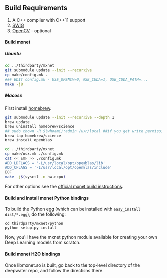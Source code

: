 ## Build Requirements

1. A C++ compiler with C++11 support
1. [SWIG](http://www.swig.org/)
1. [OpenCV](http://opencv.org) - optional

#### Build mxnet 
##### Ubuntu

```bash
cd ../thirdparty/mxnet
git submodule update --init --recursive
cp make/config.mk .
### EDIT config.mk - USE_OPENCV=0, USE_CUDA=1, USE_CUDA_PATH=...
make -j8
```

##### Macosx

First install [homebrew](http://brew.sh).
```bash
git submodule update --init --recursive --depth 1
brew update
brew uninstall homebrew/science
## sudo chown -R $(whoami):admin /usr/local ##if you get write permission issues
brew tap homebrew/science
brew install openblas

cd ../thirdparty/mxnet 
cp make/osx.mk ./config.mk
cat << EOF >> ./config.mk
ADD_LDFLAGS = '-L/usr/local/opt/openblas/lib'
ADD_CFLAGS = '-I/usr/local/opt/openblas/include'
EOF
make -j$(sysctl -n hw.ncpu)
```

For other options see the [official mxnet build instructions](http://mxnet.readthedocs.io/en/latest/how_to/build.html).

#### Build and install mxnet Python bindings
To build the Python egg (which can be installed with `easy_install dist/*.egg`), do the following:
```
cd thirdparty/mxnet/python
python setup.py install
```
Now, you'll have the mxnet python module available for creating your own Deep Learning models from scratch.

#### Build mxnet H2O bindings
Once libmxnet.so is built, go back to the top-level directory of the deepwater repo, and follow the directions there.
